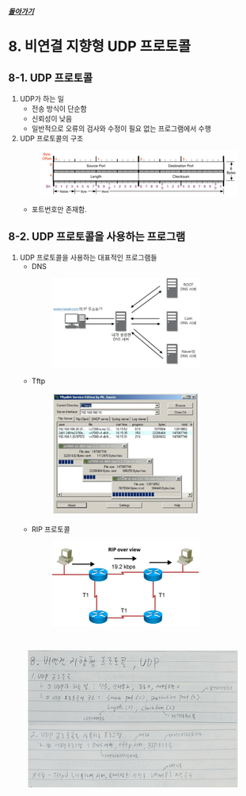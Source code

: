 ##### [돌아가기](./README.md)
# 8. 비연결 지향형 UDP 프로토콜

## 8-1. UDP 프로토콜
1. UDP가 하는 일
    - 전송 방식이 단순함
    - 신뢰성이 낮음
    - 일반적으로 오류의 검사와 수정이 필요 없는 프로그램에서 수행
2. UDP 프로토콜의 구조<br>
        <figure>
        <img src="../imgsrc/UDP.PNG" width="500">
        </figure>
    - 포트번호만 존재함.

## 8-2. UDP 프로토콜을 사용하는 프로그램
1. UDP 프로토콜을 사용하는 대표적인 프로그램들
    - DNS<br>
        <figure>
        <img src="../imgsrc/DNS.PNG" width="300">
        </figure>
    - Tftp<br>
        <figure>
        <img src="../imgsrc/Tftp.PNG" width="300">
        </figure>
    - RIP 프로토콜<br>
        <figure>
        <img src="../imgsrc/RIP_Protocol.PNG" width="300">
        </figure>

<br>

<figure>
<img src="../imgsrc/08_UDP.png" width="600">
</figure>